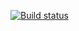 [![Build status](https://travis-ci.org/edap/ofxEnvelope.svg?branch=master)](https://travis-ci.org/edap/ofxEnvelope)
